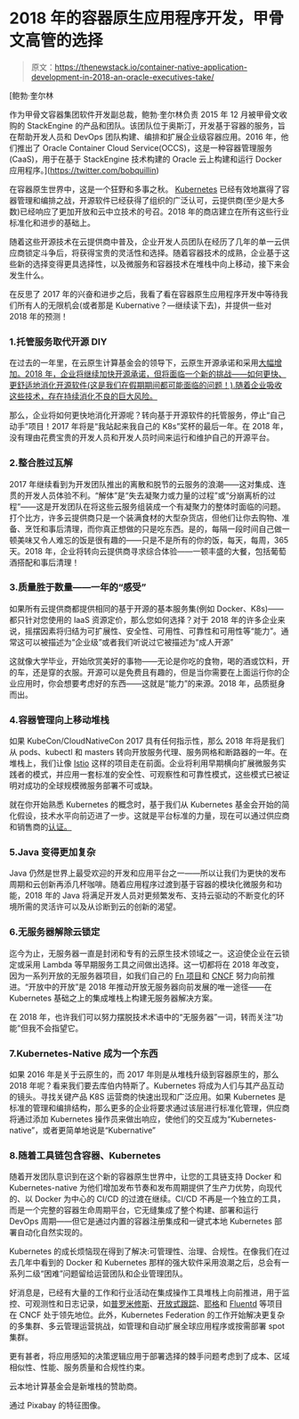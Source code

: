 # 2018 年的容器原生应用程序开发，甲骨文高管的选择

> 原文：<https://thenewstack.io/container-native-application-development-in-2018-an-oracle-executives-take/>

[](https://twitter.com/bobquillin)

 [鲍勃·奎尔林

作为甲骨文容器集团软件开发副总裁，鲍勃·奎尔林负责 2015 年 12 月被甲骨文收购的 StackEngine 的产品和团队。该团队位于奥斯汀，开发基于容器的服务，旨在帮助开发人员和 DevOps 团队构建、编排和扩展企业级容器应用。2016 年，他们推出了 Oracle Container Cloud Service(OCCS)，这是一种容器管理服务(CaaS)，用于在基于 StackEngine 技术构建的 Oracle 云上构建和运行 Docker 应用程序。](https://twitter.com/bobquillin) [](https://twitter.com/bobquillin)

在容器原生世界中，这是一个狂野和多事之秋。 [Kubernetes](/category/kubernetes/) 已经有效地赢得了容器管理和编排之战，开源软件已经获得了组织的广泛认可，云提供商(至少是大多数)已经响应了更加开放和云中立技术的号召。2018 年的商店建立在所有这些行业标准化和进步的基础上。

随着这些开源技术在云提供商中普及，企业开发人员团队在经历了几年的单一云供应商锁定斗争后，将获得宝贵的灵活性和选择。随着容器技术的成熟，企业基于这些新的选择变得更具选择性，以及微服务和容器技术在堆栈中向上移动，接下来会发生什么。

在反思了 2017 年的兴奋和进步之后，我看了看在容器原生应用程序开发中等待我们所有人的无限机会(或者那是 Kubernative？—继续读下去)，并提供一些对 2018 年的预测！

### 1.托管服务取代开源 DIY

在过去的一年里，在云原生计算基金会的领导下，云原生开源承诺和采用[大幅增加。2018 年，企业将继续加快开源承诺，但将面临一个新的挑战——如何更快、更舒适地消化开源软件(这是我们在假期期间都可能面临的问题！).随着企业吸收这些技术，存在持续消化不良的巨大风险。](https://www.cncf.io/blog/2017/12/06/cloud-native-technologies-scaling-production-applications/)

那么，企业将如何更快地消化开源呢？转向基于开源软件的托管服务，停止“自己动手”项目！2017 年将是“我站起来我自己的 K8s”奖杯的最后一年。在 2018 年，没有理由花费宝贵的开发人员和开发人员时间来运行和维护自己的开源平台。

### 2.整合胜过瓦解

2017 年继续看到为开发团队推出的离散和脱节的云服务的浪潮——这对集成、连贯的开发人员体验不利。“解体”是“失去凝聚力或力量的过程”或“分崩离析的过程”——这是开发团队在将这些云服务组装成一个有凝聚力的整体时面临的问题。打个比方，许多云提供商只是一个装满食材的大型杂货店，但他们让你去购物、准备、烹饪和事后清理，而你真正想做的只是吃东西。是的，每隔一段时间自己做一顿美味又令人难忘的饭是很有趣的——只是不是所有的你的饭，每天，每周，365 天。2018 年，企业将转向云提供商寻求综合体验——一顿丰盛的大餐，包括葡萄酒搭配和事后清理！

 ### 3.质量胜于数量——一年的“感受”

如果所有云提供商都提供相同的基于开源的基本服务集(例如 Docker、K8s)——都只针对您使用的 IaaS 资源定价，那么您如何选择？对于 2018 年的许多企业来说，摇摆因素将归结为可扩展性、安全性、可用性、可靠性和可用性等“能力”。通常这可以被描述为“企业级”或者我们听说过它被描述为“成人开源”

这就像大学毕业，开始欣赏美好的事物——无论是你吃的食物，喝的酒或饮料，开的车，还是穿的衣服。开源可以是免费且有趣的，但是当你需要在上面运行你的企业应用时，你会想要考虑好的东西——这就是“能力”的来源。2018 年，品质挺身而出。

### 4.容器管理向上移动堆栈

如果 KubeCon/CloudNativeCon 2017 具有任何指示性，那么 2018 年将是我们从 pods、kubectl 和 masters 转向开放服务代理、服务网格和断路器的一年。在堆栈上，我们让像 [Istio](https://istio.io/) 这样的项目走在前面。企业将利用早期横向扩展微服务实践者的模式，并应用一套标准的安全性、可观察性和可靠性模式，这些模式已被证明对成功的全球规模微服务部署不可或缺。

就在你开始熟悉 Kubernetes 的概念时，基于我们从 Kubernetes 基金会开始的简化假设，技术水平向前迈进了一步。这就是平台标准的力量，现在可以通过供应商和销售商的[认证。](https://github.com/cncf/k8s-conformance)

### 5.Java 变得更加复杂

Java 仍然是世界上最受欢迎的开发和应用平台之一——所以让我们为更快的发布周期和云创新再添几杯咖啡。随着应用程序过渡到基于容器的模块化微服务和功能，2018 年的 Java 将满足开发人员对更频繁发布、支持云驱动的不断变化的环境所需的灵活许可以及从诊断到云的创新的渴望。

### 6.无服务器解除云锁定

迄今为止，无服务器一直是封闭和专有的云原生技术领域之一。这迫使企业在云锁定或采用 Lambda 等早期服务工具之间做出选择。这一切都将在 2018 年改变，因为一系列开放的无服务器项目，如我们自己的 [Fn 项目](http://FnProject.io/)和 [CNCF](https://github.com/cncf/wg-serverless) 努力向前推进。“开放中的开放”是 2018 年推动开放无服务器向前发展的唯一途径——在 Kubernetes 基础之上的集成堆栈上构建无服务器解决方案。

在 2018 年，也许我们可以努力摆脱技术术语中的“无服务器”一词，转而关注“功能”但我不会指望它。

### 7.Kubernetes-Native 成为一个东西

如果 2016 年是关于云原生的，而 2017 年则是从堆栈升级到容器原生的，那么 2018 年呢？看来我们要去库伯内特斯了。Kubernetes 将成为人们与其产品互动的镜头。寻找关键产品 K8S 运营商的快速出现和广泛应用。如果 Kubernetes 是标准的管理和编排结构，那么更多的企业将要求通过该层进行标准化管理，供应商将通过添加 Kubernetes 操作员来做出响应，使他们的交互成为“Kubernetes-native”，或者更简单地说是“Kubernative”

### 8.随着工具链包含容器、Kubernetes

随着开发团队意识到在这个新的容器原生世界中，让您的工具链支持 Docker 和 Kubernetes-native 为他们增加发布节奏和发布周期提供了生产力优势，向现代的、以 Docker 为中心的 CI/CD 的过渡在继续。CI/CD 不再是一个独立的工具，而是一个完整的容器生命周期平台，它无缝集成了整个构建、部署和运行 DevOps 周期——但它是通过内置的容器注册集成和一键式本地 Kubernetes 部署自动化自然实现的。

Kubernetes 的成长烦恼现在得到了解决:可管理性、治理、合规性。在像我们在过去几年中看到的 Docker 和 Kubernetes 那样的强大软件采用浪潮之后，总会有一系列二级“困难”问题留给运营团队和企业管理团队。

好消息是，已经有大量的工作和行业活动在集成操作工具堆栈上向前推进，用于监控、可观测性和日志记录，如[普罗米修斯](https://prometheus.io/)、[开放式跟踪](http://opentracing.io/)、[耶格](https://github.com/jaegertracing)和 [Fluentd](https://www.fluentd.org/) 等项目在 CNCF 处于领先地位。此外，Kubernetes Federation 的工作开始解决更复杂的多集群、多云管理运营挑战，如管理和自动扩展全球应用程序或按需部署 spot 集群。

更有甚者，将应用感知的决策逻辑应用于部署选择的棘手问题考虑到了成本、区域相似性、性能、服务质量和合规性约束。

云本地计算基金会是新堆栈的赞助商。

通过 Pixabay 的特征图像。

<svg xmlns:xlink="http://www.w3.org/1999/xlink" viewBox="0 0 68 31" version="1.1"><title>Group</title> <desc>Created with Sketch.</desc></svg>
